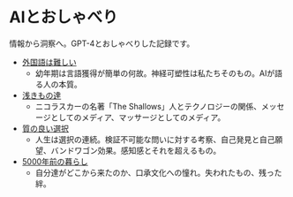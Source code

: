 # AIとおしゃべり

情報から洞察へ。GPT-4とおしゃべりした記録です。

* [外国語は難しい](entries/外国語は難しい.md)
  * 幼年期は言語獲得が簡単の何故。神経可塑性は私たちそのもの。AIが語る人の本質。
* [浅きもの達](entries/ネットバカについて.md)
  * ニコラスカーの名著「The Shallows」人とテクノロジーの関係、メッセージとしてのメディア、マッサージとしてのメディア。
* [質の良い選択](entries/質の良い選択.md)
  * 人生は選択の連続。検証不可能な問いに対する考察、自己発見と自己願望、バンドワゴン効果。感知感とそれを超えるもの。
* [5000年前の暮らし](entries/5000年前の暮らし.md)
  * 自分達がどこから来たのか、口承文化への憧れ。失われたもの、残った絆。